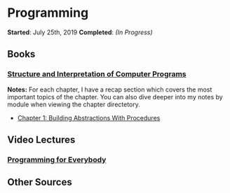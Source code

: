 # Programming

**Started**: July 25th, 2019
**Completed**: _(In Progress)_

## Books
### [Structure and Interpretation of Computer Programs](https://mitpress.mit.edu/sites/default/files/sicp/full-text/book/book-Z-H-4.html)

**Notes:**
For each chapter, I have a recap section which covers the most important topics of the chapter. You can also dive deeper into my notes by module when viewing the chapter directetory.
- [Chapter 1: Building Abstractions With Procedures](https://github.com/mikeymurph77/learn-cs/tree/master/subjects/programming/structure_and_interpretation_of_computer_programs_BOOK/ch1_building_abstractions_with_procedures)

## Video Lectures
### [Programming for Everybody](https://www.coursera.org/learn/python)

## Other Sources

